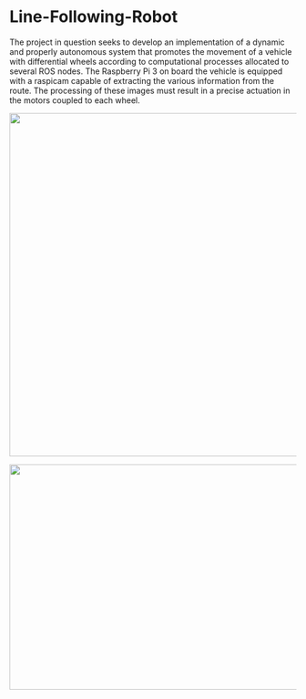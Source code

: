 # Line-Following-Robot
The project in question seeks to develop an implementation of a dynamic and properly autonomous system that promotes the movement of a vehicle with differential wheels according to computational processes allocated to several ROS nodes. The Raspberry Pi 3 on board the vehicle is equipped with a raspicam capable of extracting the various information from the route. The processing of these images must result in a precise actuation in the motors coupled to each wheel.

<p align="center">
<img src="https://user-images.githubusercontent.com/72403325/167471181-b0e6311e-2455-417d-816e-38ccdcce8670.png" data-canonical-src="https://user-images.githubusercontent.com/72403325/167471181-b0e6311e-2455-417d-816e-38ccdcce8670.png" width="699" height="602" />
</p>

<p align="center">
<img src="https://user-images.githubusercontent.com/72403325/167471234-eae6e5d2-31df-4357-936f-2044900b9274.png" data-canonical-src="https://user-images.githubusercontent.com/72403325/167471234-eae6e5d2-31df-4357-936f-2044900b9274.png" width="528" height="395" />
</p>


